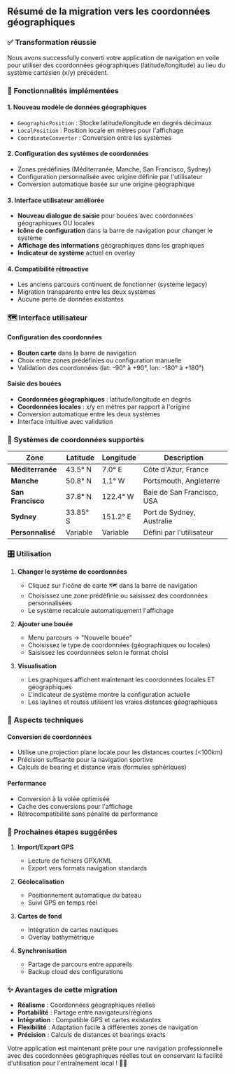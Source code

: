 ## Résumé de la migration vers les coordonnées géographiques

### ✅ **Transformation réussie**

Nous avons successfully converti votre application de navigation en voile pour utiliser des coordonnées géographiques (latitude/longitude) au lieu du système cartésien (x/y) précédent.

### 🎯 **Fonctionnalités implémentées**

#### 1. **Nouveau modèle de données géographiques**
- `GeographicPosition` : Stocke latitude/longitude en degrés décimaux
- `LocalPosition` : Position locale en mètres pour l'affichage
- `CoordinateConverter` : Conversion entre les systèmes

#### 2. **Configuration des systèmes de coordonnées**
- Zones prédéfinies (Méditerranée, Manche, San Francisco, Sydney)
- Configuration personnalisée avec origine définie par l'utilisateur
- Conversion automatique basée sur une origine géographique

#### 3. **Interface utilisateur améliorée**
- **Nouveau dialogue de saisie** pour bouées avec coordonnées géographiques OU locales
- **Icône de configuration** dans la barre de navigation pour changer le système
- **Affichage des informations** géographiques dans les graphiques
- **Indicateur de système** actuel en overlay

#### 4. **Compatibilité rétroactive**
- Les anciens parcours continuent de fonctionner (système legacy)
- Migration transparente entre les deux systèmes
- Aucune perte de données existantes

### 🗺️ **Interface utilisateur**

#### Configuration des coordonnées
- **Bouton carte** dans la barre de navigation
- Choix entre zones prédéfinies ou configuration manuelle
- Validation des coordonnées (lat: -90° à +90°, lon: -180° à +180°)

#### Saisie des bouées
- **Coordonnées géographiques** : latitude/longitude en degrés
- **Coordonnées locales** : x/y en mètres par rapport à l'origine
- Conversion automatique entre les deux systèmes
- Interface intuitive avec validation

### 📐 **Systèmes de coordonnées supportés**

| Zone | Latitude | Longitude | Description |
|------|----------|-----------|-------------|
| **Méditerranée** | 43.5° N | 7.0° E | Côte d'Azur, France |
| **Manche** | 50.8° N | 1.1° W | Portsmouth, Angleterre |
| **San Francisco** | 37.8° N | 122.4° W | Baie de San Francisco, USA |
| **Sydney** | 33.85° S | 151.2° E | Port de Sydney, Australie |
| **Personnalisé** | Variable | Variable | Défini par l'utilisateur |

### 🎛️ **Utilisation**

1. **Changer le système de coordonnées**
   - Cliquez sur l'icône de carte 🗺️ dans la barre de navigation
   - Choisissez une zone prédéfinie ou saisissez des coordonnées personnalisées
   - Le système recalcule automatiquement l'affichage

2. **Ajouter une bouée**
   - Menu parcours → "Nouvelle bouée"
   - Choisissez le type de coordonnées (géographiques ou locales)
   - Saisissez les coordonnées selon le format choisi

3. **Visualisation**
   - Les graphiques affichent maintenant les coordonnées locales ET géographiques
   - L'indicateur de système montre la configuration actuelle
   - Les laylines et routes utilisent les vraies distances géographiques

### 🔧 **Aspects techniques**

#### Conversion de coordonnées
- Utilise une projection plane locale pour les distances courtes (<100km)
- Précision suffisante pour la navigation sportive
- Calculs de bearing et distance vrais (formules sphériques)

#### Performance
- Conversion à la volée optimisée
- Cache des conversions pour l'affichage
- Rétrocompatibilité sans pénalité de performance

### 🚀 **Prochaines étapes suggérées**

1. **Import/Export GPS**
   - Lecture de fichiers GPX/KML
   - Export vers formats navigation standards

2. **Géolocalisation**
   - Positionnement automatique du bateau
   - Suivi GPS en temps réel

3. **Cartes de fond**
   - Intégration de cartes nautiques
   - Overlay bathymétrique

4. **Synchronisation**
   - Partage de parcours entre appareils
   - Backup cloud des configurations

### ✨ **Avantages de cette migration**

- **Réalisme** : Coordonnées géographiques réelles
- **Portabilité** : Partage entre navigateurs/régions  
- **Intégration** : Compatible GPS et cartes existantes
- **Flexibilité** : Adaptation facile à différentes zones de navigation
- **Précision** : Calculs de distances et bearings exacts

Votre application est maintenant prête pour une navigation professionnelle avec des coordonnées géographiques réelles tout en conservant la facilité d'utilisation pour l'entraînement local ! 🎯⛵